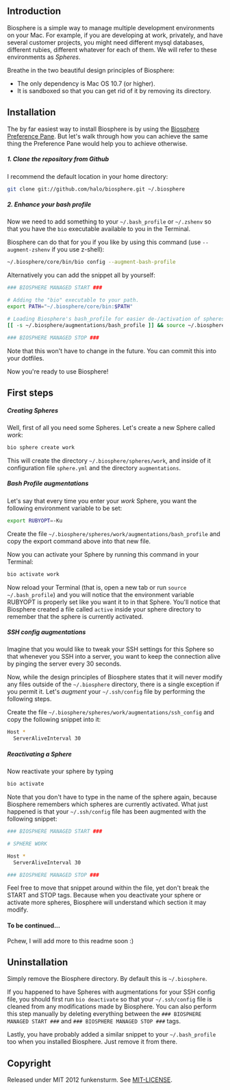 ## Introduction

Biosphere is a simple way to manage multiple development environments on your Mac. For example, if you are developing at work, privately, and have several customer projects, you might need different mysql databases, different rubies, different whatever for each of them. We will refer to these environments as *Spheres*.

Breathe in the two beautiful design principles of Biosphere:

- The only dependency is Mac OS 10.7 (or higher).
- It is sandboxed so that you can get rid of it by removing its directory.

## Installation

The by far easiest way to install Biosphere is by using the [Biosphere Preference Pane](https://github.com/halo/BiospherePane). But let's walk through how you can achieve the same thing the Preference Pane would help you to achieve otherwise.

##### 1. Clone the repository from Github

I recommend the default location in your home directory:

```bash
git clone git://github.com/halo/biosphere.git ~/.biosphere
```

##### 2. Enhance your bash profile

Now we need to add something to your `~/.bash_profile` or `~/.zshenv` so that you have the `bio` executable available to you in the Terminal.

Biosphere can do that for you if you like by using this command (use `--augment-zshenv` if you use z-shell):

```bash
~/.biosphere/core/bin/bio config --augment-bash-profile
```

Alternatively you can add the snippet all by yourself:

```bash
### BIOSPHERE MANAGED START ###

# Adding the "bio" executable to your path.
export PATH="~/.biosphere/core/bin:$PATH"

# Loading Biosphere's bash_profile for easier de-/activation of spheres.
[[ -s ~/.biosphere/augmentations/bash_profile ]] && source ~/.biosphere/augmentations/bash_profile

### BIOSPHERE MANAGED STOP ###
```

Note that this won't have to change in the future. You can commit this into your dotfiles.

Now you're ready to use Biosphere!

## First steps

##### Creating Spheres

Well, first of all you need some Spheres. Let's create a new Sphere called *work*:

```bash
bio sphere create work
```

This will create the directory `~/.biosphere/spheres/work`, and inside of it configuration file `sphere.yml` and the directory `augmentations`.

##### Bash Profile augmentations

Let's say that every time you enter your *work* Sphere, you want the following environment variable to be set:

```bash
export RUBYOPT=-Ku
```

Create the file `~/.biosphere/spheres/work/augmentations/bash_profile` and copy the export command above into that new file.

Now you can activate your Sphere by running this command in your Terminal:

```bash
bio activate work
```

Now reload your Terminal (that is, open a new tab or run `source ~/.bash_profile`) and you will notice that the environment variable RUBYOPT is properly set like you want it to in that Sphere. You'll notice that Biosphere created a file called `active` inside your sphere directory to remember that the sphere is currently activated.

##### SSH config augmentations

Imagine that you would like to tweak your SSH settings for this Sphere so that whenever you SSH into a server, you want to keep the connection alive by pinging the server every 30 seconds.

Now, while the design principles of Biosphere states that it will never modify any files outside of the `~/.biosphere` directory, there is a single exception if you permit it. Let's *augment* your `~/.ssh/config` file by performing the following steps.

Create the file `~/.biosphere/spheres/work/augmentations/ssh_config` and copy the following snippet into it:

```bash
Host *
  ServerAliveInterval 30
```

##### Reactivating a Sphere

Now reactivate your sphere by typing

```bash
bio activate
```

Note that you don't have to type in the name of the sphere again, because Biosphere remembers which spheres are currently activated. What just happened is that your `~/.ssh/config` file has been augmented with the following snippet:

```bash
### BIOSPHERE MANAGED START ###

# SPHERE WORK

Host *
  ServerAliveInterval 30

### BIOSPHERE MANAGED STOP ###
```

Feel free to move that snippet around within the file, yet don't break the START and STOP tags. Because when you deactivate your sphere or activate more spheres, Biosphere will understand which section it may modify.


#### To be continued...

Pchew, I will add more to this readme soon :)


## Uninstallation

Simply remove the Biosphere directory. By default this is `~/.biosphere`.

If you happened to have Spheres with augmentations for your SSH config file, you should first run `bio deactivate` so that your `~/.ssh/config` file is cleaned from any modifications made by Biosphere. You can also perform this step manually by deleting everything between the `### BIOSPHERE MANAGED START ###` and `### BIOSPHERE MANAGED STOP ###` tags.

Lastly, you have probably added a similar snippet to your `~/.bash_profile` too when you installed Biosphere. Just remove it from there.

## Copyright

Released under MIT 2012 funkensturm. See [MIT-LICENSE](http://github.com/halo/biosphere/blob/master/MIT-LICENSE).
